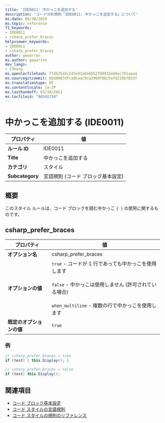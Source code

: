 ```yaml
---
title: 'IDE0011: 中かっこを追加する'
description: 'コード分析規則「IDE0011: 中かっこを追加する」について'
ms.date: 09/30/2020
ms.topic: reference
f1_keywords:
- IDE0011
- csharp_prefer_braces
helpviewer_keywords:
- IDE0011
- csharp_prefer_braces
author: gewarren
ms.author: gewarren
dev_langs:
- CSharp
ms.openlocfilehash: ffdb35d3c245e91a0e6b52798932e60ac791aaad
ms.sourcegitcommit: 05d0087dfca85aac9ca2960f86c5efd218bf833f
ms.translationtype: HT
ms.contentlocale: ja-JP
ms.lasthandoff: 03/30/2021
ms.locfileid: "96591720"
---
```

# <a name="add-braces-ide0011"></a>中かっこを追加する (IDE0011)

|プロパティ|値|
|-|-|
| **ルール ID** | IDE0011 |
| **Title** | 中かっこを追加する |
| **カテゴリ** | スタイル |
| **Subcategory** | 言語規則 (コード ブロック基本設定) |

## <a name="overview"></a>概要

このスタイル ルールは、コード ブロックを囲む中かっこ `{ }` の使用に関するものです。

## <a name="csharp_prefer_braces"></a>csharp_prefer_braces

|プロパティ|値|
|-|-|
| **オプション名** | csharp_prefer_braces
| **オプションの値** | `true` - コードが 1 行であっても中かっこを使用します<br /><br />`false` - 中かっこは使用しません (許可されている場合)<br /><br />`when_multiline` - 複数の行で中かっこを使用します |
| **既定のオプションの値** | `true` |

### <a name="example"></a>例

```csharp
// csharp_prefer_braces = true
if (test) { this.Display(); }

// csharp_prefer_braces = false
if (test) this.Display();
```

## <a name="see-also"></a>関連項目

- [コード ブロック基本設定](code-block-preferences.md)
- [コード スタイルの言語規則](language-rules.md)
- [コード スタイルの規則のリファレンス](index.md)
